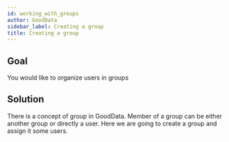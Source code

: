 ```yaml
---
id: working_with_groups
author: GoodData
sidebar_label: Creating a group
title: Creating a group
---
```


Goal
-------

You would like to organize users in groups

Solution
--------

There is a concept of group in GoodData. Member of a group can be either
another group or directly a user. Here we are going to create a group
and assign it some users.


